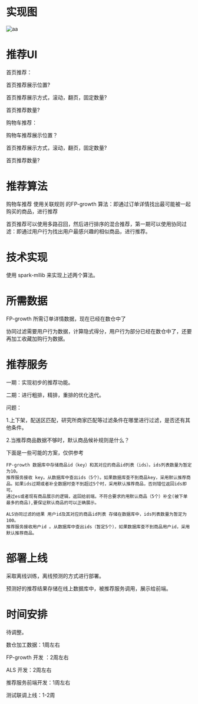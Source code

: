 # 实现图

![aa](picture/aa.png)

# 推荐UI

首页推荐：

首页推荐展示位置?

首页推荐展示方式，滚动，翻页，固定数量?

首页推荐数量?



购物车推荐：

购物车推荐展示位置？

首页推荐展示方式，滚动，翻页，固定数量?

首页推荐数量?



# 推荐算法

购物车推荐 使用关联规则 的FP-growth 算法：即通过订单详情找出最可能被一起购买的商品，进行推荐



首页推荐可以使用多路召回，然后进行排序的混合推荐，第一期可以使用协同过滤：即通过用户行为找出用户最感兴趣的相似商品，进行推荐。



# 技术实现

使用 spark-mllib 来实现上述两个算法。



# 所需数据

FP-growth 所需订单详情数据，现在已经在数仓中了

协同过滤需要用户行为数据，计算隐式得分，用户行为部分已经在数仓中了，还要再加工收藏加购行为数据。



# 推荐服务

一期：实现初步的推荐功能。

二期：进行粗排，精排，重排的优化迭代。



问题：

1.上下架，配送区匹配，研究所商家匹配等过滤条件在哪里进行过滤，是否还有其他条件。

2.当推荐商品数据不够时，默认商品候补规则是什么？



下面是一些可能的方案，仅供参考

```
FP-growth 数据库中存储商品id（key）和其对应的商品id列表（ids）。ids列表数量为暂定为10。
推荐服务接收 key。从数据库中查出ids（5个）。如果数据库查不到商品key，采用默认推荐商品。如果ids过期或者补全数据时查不到超过5个时，采用默认推荐商品，否则错位返回ids即可。
通过es或者现有商品展示的逻辑，返回给前端。不符合要求的用默认商品（5个）补全(被下单最多的商品),要保证默认商品的可以正确展示。

ALS协同过滤的结果 用户id及其对应的商品id列表 存储在数据库中，ids列表数量为暂定为100。
推荐服务接收用户id 。从数据库中查出ids（暂定5个），如果数据库查不到商品用户id，采用默认推荐商品。
```



# 部署上线

采取离线训练，离线预测的方式进行部署。

预测好的推荐结果存储在线上数据库中，被推荐服务调用，展示给前端。



# 时间安排

待调整。



数仓加工数据：1周左右

FP-growth 开发 ：2周左右

ALS 开发：2周左右

推荐服务前端开发：1周左右

测试联调上线：1-2周















